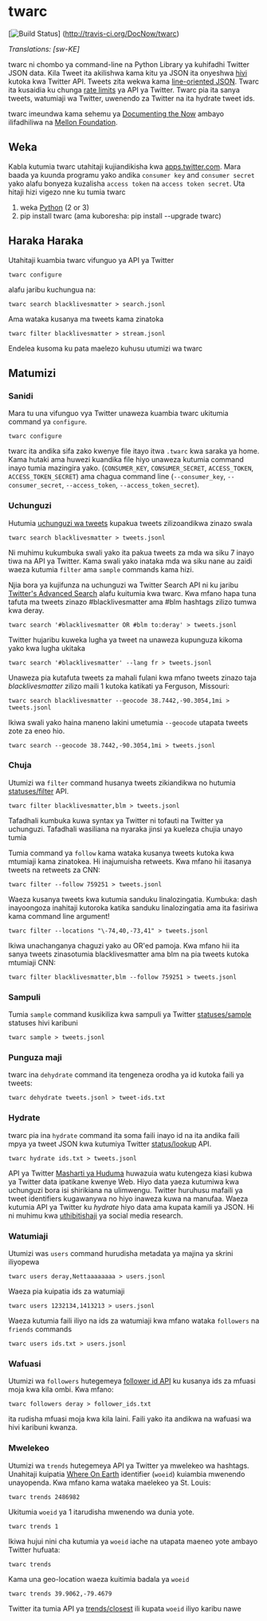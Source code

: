 twarc
=====

[![Build Status](https://secure.travis-ci.org/DocNow/twarc.png)]
(http://travis-ci.org/DocNow/twarc)

*Translations: [sw-KE]*

twarc ni chombo ya command-line na Python Library ya kuhifadhi Twitter JSON
data. Kila Tweet ita akilishwa kama kitu ya JSON ita onyeshwa
[hivi](https://dev.twitter.com/overview/api/tweets) kutoka kwa Twitter API.
Tweets zita wekwa kama [line-oriented
JSON](https://en.wikipedia.org/wiki/JSON_Streaming#Line_delimited_JSON). Twarc
ita kusaidia ku chunga [rate
limits](https://dev.twitter.com/rest/public/rate-limiting) ya API ya Twitter.
Twarc pia ita sanya tweets, watumiaji wa Twitter, uwenendo za Twitter na ita
hydrate tweet ids.

twarc imeundwa kama sehemu ya [Documenting the Now](http://www.docnow.io) ambayo
ilifadhiliwa na [Mellon Foundation](https://mellon.org/).

## Weka

Kabla kutumia twarc utahitaji kujiandikisha kwa
[apps.twitter.com](http://apps.twitter.com). Mara baada ya kuunda programu yako
andika `consumer key` and `consumer secret` yako alafu bonyeza kuzalisha `access
token` na `access token secret`. Uta hitaji hizi vigezo nne ku tumia twarc

1. weka [Python](http://python.org/download) (2 or 3)
2. pip install twarc (ama kuboresha: pip install --upgrade twarc)

## Haraka Haraka

Utahitaji kuambia twarc vifunguo ya API ya Twitter

    twarc configure

alafu jaribu kuchungua na:

    twarc search blacklivesmatter > search.jsonl

Ama wataka kusanya ma tweets kama zinatoka

    twarc filter blacklivesmatter > stream.jsonl

Endelea kusoma ku pata maelezo kuhusu utumizi wa twarc

## Matumizi

### Sanidi

Mara tu una vifunguo vya Twitter unaweza kuambia twarc ukitumia command ya
`configure`.

    twarc configure

twarc ita andika sifa zako kwenye file itayo itwa `.twarc` kwa saraka ya home.
Kama hutaki ama huwezi kuandika file hiyo unaweza kutumia command inayo tumia
mazingira yako. (`CONSUMER_KEY`,
`CONSUMER_SECRET`, `ACCESS_TOKEN`, `ACCESS_TOKEN_SECRET`) ama chagua command line
(`--consumer_key`, `--consumer_secret`, `--access_token`,
`--access_token_secret`).

### Uchunguzi

Hutumia [uchunguzi wa
tweets](https://dev.twitter.com/rest/reference/get/search/tweets) kupakua tweets
zilizoandikwa zinazo swala

    twarc search blacklivesmatter > tweets.jsonl

Ni muhimu kukumbuka swali yako ita pakua tweets za mda wa siku 7 inayo tiwa na
API ya Twitter. Kama swali yako inataka mda wa siku nane au zaidi waeza kutumia
`filter` ama `sample` commands kama hizi.

Njia bora ya kujifunza na uchunguzi wa Twitter Search API ni ku jaribu
[Twitter's Advanced Search](https://twitter.com/search-advanced) alafu kuitumia
kwa twarc. Kwa mfano hapa tuna tafuta ma tweets zinazo \#blacklivesmatter ama
#blm hashtags zilizo tumwa kwa deray.

    twarc search '#blacklivesmatter OR #blm to:deray' > tweets.jsonl

Twitter hujaribu kuweka lugha ya tweet na unaweza kupunguza kikoma yako kwa
lugha ukitaka

    twarc search '#blacklivesmatter' --lang fr > tweets.jsonl

Unaweza pia kutafuta tweets za mahali fulani kwa mfano tweets zinazo taja
*blacklivesmatter* zilizo maili 1 kutoka katikati ya Ferguson, Missouri:

    twarc search blacklivesmatter --geocode 38.7442,-90.3054,1mi > tweets.jsonl

Ikiwa swali yako haina maneno lakini umetumia `--geocode` utapata tweets zote za
eneo hio.

    twarc search --geocode 38.7442,-90.3054,1mi > tweets.jsonl

### Chuja

Utumizi wa `filter` command husanya tweets zikiandikwa no hutumia
[statuses/filter](https://dev.twitter.com/streaming/reference/post/statuses/filter)
API.

    twarc filter blacklivesmatter,blm > tweets.jsonl

Tafadhali kumbuka kuwa syntax ya Twitter ni tofauti na Twitter ya uchunguzi.
Tafadhali wasiliana na nyaraka jinsi ya kueleza chujia unayo tumia

Tumia command ya `follow` kama wataka kusanya tweets kutoka kwa mtumiaji kama
zinatokea. Hi inajumuisha retweets. Kwa mfano hii itasanya tweets na retweets za
CNN:

    twarc filter --follow 759251 > tweets.jsonl

Waeza kusanya tweets kwa kutumia sanduku linalozingatia. Kumbuka: dash
inayoongoza inahitaji kutoroka katika sanduku linalozingatia ama ita fasiriwa
kama command line argument!

    twarc filter --locations "\-74,40,-73,41" > tweets.jsonl

Ikiwa unachanganya chaguzi yako au OR'ed pamoja. Kwa mfano hii ita sanya tweets
zinasotumia blacklivesmatter ama blm na pia tweets kutoka mtumiaji CNN:

    twarc filter blacklivesmatter,blm --follow 759251 > tweets.jsonl

### Sampuli

Tumia `sample` command kusikiliza kwa sampuli ya Twitter
[statuses/sample](https://dev.twitter.com/streaming/reference/get/statuses/sample)
statuses hivi karibuni

    twarc sample > tweets.jsonl

### Punguza maji

twarc ina `dehydrate` command ita tengeneza orodha ya id kutoka faili ya tweets:

    twarc dehydrate tweets.jsonl > tweet-ids.txt

### Hydrate

twarc pia ina `hydrate` command ita soma faili inayo id na ita andika faili mpya
ya tweet JSON kwa kutumiya Twitter [status/lookup](https://dev.twitter.com/rest/reference/get/statuses/lookup) API.

    twarc hydrate ids.txt > tweets.jsonl

API ya Twitter [Masharti ya
Huduma](https://dev.twitter.com/overview/terms/policy#6._Be_a_Good_Partner_to_Twitter)
huwazuia watu kutengeza kiasi kubwa ya Twitter data ipatikane kwenye Web. Hiyo
data yaeza kutumiwa kwa uchunguzi bora isi shirikiana na ulimwengu. Twitter
huruhusu mafaili ya tweet identifiers kugawanywa no hiyo inaweza kuwa na
manufaa. Waeza kutumia API ya Twitter ku *hydrate* hiyo data ama kupata kamili
ya JSON. Hi ni muhimu kwa
[uthibitishaji](https://en.wikipedia.org/wiki/Reproducibility) ya social media
research.

### Watumiaji

Utumizi was `users` command hurudisha metadata ya majina ya skrini iliyopewa

    twarc users deray,Nettaaaaaaaa > users.jsonl

Waeza pia kuipatia ids za watumiaji

    twarc users 1232134,1413213 > users.jsonl

Waeza kutumia faili iliyo na ids za watumiaji kwa mfano wataka `followers` na
`friends` commands

    twarc users ids.txt > users.jsonl

### Wafuasi

Utumizi wa `followers` hutegemeya [follower id
API](https://dev.twitter.com/rest/reference/get/followers/ids) ku kusanya ids za
mfuasi moja kwa kila ombi. Kwa mfano:

    twarc followers deray > follower_ids.txt

ita rudisha mfuasi moja kwa kila laini. Faili yako ita andikwa na wafuasi wa
hivi karibuni kwanza.

### Mwelekeo

Utumizi wa `trends` hutegemeya API ya Twitter ya mwelekeo wa hashtags. Unahitaji
kuipatia [Where On Earth](http://developer.yahoo.com/geo/geoplanet/) identifier
(`woeid`) kuiambia mwenendo unayopenda. Kwa mfano kama wataka maelekeo ya St.
Louis:

    twarc trends 2486982

Ukitumia `woeid` ya 1 itarudisha mwenendo wa dunia yote.

    twarc trends 1

Ikiwa hujui nini cha kutumia ya `woeid` iache na utapata maeneo yote ambayo
Twitter hufuata:

    twarc trends

Kama una geo-location waeza kuitimia badala ya `woeid`

    twarc trends 39.9062,-79.4679

Twitter ita tumia API ya [trends/closest](https://dev.twitter.com/rest/reference/get/trends/closest) ili kupata `woeid` iliyo karibu nawe
